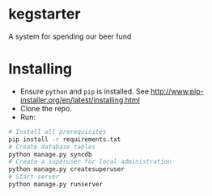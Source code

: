 kegstarter
==========

A system for spending our beer fund

Installing
==========

* Ensure `python` and `pip` is installed. See http://www.pip-installer.org/en/latest/installing.html
* Clone the repo.
* Run:
    
```bash
# Install all prerequisites
pip install -r requirements.txt
# Create database tables
python manage.py syncdb
# Create a superuser for local administration
python manage.py createsuperuser
# Start server
python manage.py runserver
```
